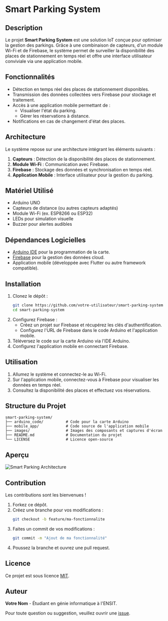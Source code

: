 # Smart Parking System

## Description
Le projet **Smart Parking System** est une solution IoT conçue pour optimiser la gestion des parkings. Grâce à une combinaison de capteurs, d'un module Wi-Fi et de Firebase, le système permet de surveiller la disponibilité des places de stationnement en temps réel et offre une interface utilisateur conviviale via une application mobile.

## Fonctionnalités
- Détection en temps réel des places de stationnement disponibles.
- Transmission des données collectées vers Firebase pour stockage et traitement.
- Accès à une application mobile permettant de :
  - Visualiser l'état du parking.
  - Gérer les réservations à distance.
- Notifications en cas de changement d'état des places.

## Architecture
Le système repose sur une architecture intégrant les éléments suivants :
1. **Capteurs** : Détection de la disponibilité des places de stationnement.
2. **Module Wi-Fi** : Communication avec Firebase.
3. **Firebase** : Stockage des données et synchronisation en temps réel.
4. **Application Mobile** : Interface utilisateur pour la gestion du parking.

## Matériel Utilisé
- Arduino UNO
- Capteurs de distance (ou autres capteurs adaptés)
- Module Wi-Fi (ex. ESP8266 ou ESP32)
- LEDs pour simulation visuelle
- Buzzer pour alertes audibles

## Dépendances Logicielles
- [Arduino IDE](https://www.arduino.cc/en/software) pour la programmation de la carte.
- [Firebase](https://firebase.google.com/) pour la gestion des données cloud.
- Application mobile (développée avec Flutter ou autre framework compatible).

## Installation
1. Clonez le dépôt :
   ```bash
   git clone https://github.com/votre-utilisateur/smart-parking-system.git
   cd smart-parking-system
   ```
2. Configurez Firebase :
   - Créez un projet sur Firebase et récupérez les clés d'authentification.
   - Configurez l'URL de Firebase dans le code Arduino et l'application mobile.
3. Téléversez le code sur la carte Arduino via l'IDE Arduino.
4. Configurez l'application mobile en connectant Firebase.

## Utilisation
1. Allumez le système et connectez-le au Wi-Fi.
2. Sur l'application mobile, connectez-vous à Firebase pour visualiser les données en temps réel.
3. Consultez la disponibilité des places et effectuez vos réservations.

## Structure du Projet
```
smart-parking-system/
├── arduino_code/          # Code pour la carte Arduino
├── mobile_app/            # Code source de l'application mobile
├── images/                # Images des composants et captures d'écran
├── README.md              # Documentation du projet
└── LICENSE                # Licence open-source
```

## Aperçu
![Smart Parking Architecture](images/architecture_diagram.png)

## Contribution
Les contributions sont les bienvenues !  
1. Forkez ce dépôt.
2. Créez une branche pour vos modifications :
   ```bash
   git checkout -b feature/ma-fonctionnalite
   ```
3. Faites un commit de vos modifications :
   ```bash
   git commit -m "Ajout de ma fonctionnalité"
   ```
4. Poussez la branche et ouvrez une pull request.

## Licence
Ce projet est sous licence [MIT](LICENSE).

## Auteur
**Votre Nom** - Étudiant en génie informatique à l'ENSIT.

Pour toute question ou suggestion, veuillez ouvrir une [issue](https://github.com/votre-utilisateur/smart-parking-system/issues).




